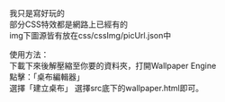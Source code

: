 我只是寫好玩的<br>
部分CSS特效都是網路上已經有的<br>
img下圖源皆有放在css/cssImg/picUrl.json中<br>

使用方法：<br>
下載下來後解壓縮至你要的資料夾，打開Wallpaper Engine<br>
點擊：「桌布編輯器」<br>
選擇「建立桌布」
選擇src底下的wallpaper.html即可。<br>


